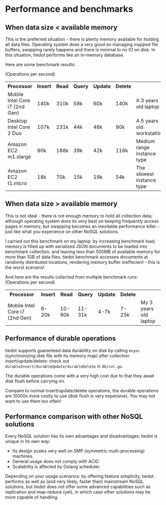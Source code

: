 # Performance and benchmarks

## When data size < available memory

This is the preferred situation - there is plenty memory available for holding all data files. Operating system does a very good on managing mapped file buffers, swapping rarely happens and there is minimal to no IO on disk. In this situation, tiedot performs like an in-memory database.

Here are some benchmark results:

(Operations per second)
<table>
<tr>
  <th>Processor</th>
  <th>Insert</th>
  <th>Read</th>
  <th>Query</th>
  <th>Update</th>
  <th>Delete</th>
  <th></th>
</tr>
<tr>
  <td>Mobile Intel Core i7 (2nd Gen)</td>
  <td>140k</td>
  <td>310k</td>
  <td>58k</td>
  <td>60k</td>
  <td>140k</td>
  <td>A 3 years old laptop</td>
</tr>
<tr>
  <td>Desktop Intel Core 2 Duo</td>
  <td>107k</td>
  <td>231k</td>
  <td>44k</td>
  <td>48k</td>
  <td>90k</td>
  <td>A 5 years old workstation</td>
</tr>
<tr>
  <td>Amazon EC2 m1.xlarge</td>
  <td>90k</td>
  <td>188k</td>
  <td>39k</td>
  <td>42k</td>
  <td>116k</td>
  <td>Medium range instance type</td>
</tr>
<tr>
  <td>Amazon EC2 t1.micro</td>
  <td>18k</td>
  <td>70k</td>
  <td>15k</td>
  <td>19k</td>
  <td>54k</td>
  <td>The slowest instance type</td>
</tr>
</table>

## When data size > available memory

This is not ideal - there is not enough memory to hold all collection data; although operating system does its very best on keeping frequently access pages in memory, but swapping becomes an inevitable performance killer - just like what you experience on other NoSQL solutions.

I carried out this benchmark on my laptop: by increasing benchmark load, memory is filled up with serialized JSON documents to be loaded into benchmark collection, and leaving less than 500MB of available memory for more than 1GB of data files. tiedot benchmark accesses documents at randomly distributed locations, rendering memory buffer ineffecient - this is the worst scenario!

And here are the results collected from multiple benchmark runs:
(Operations per second)
<table>
<tr>
  <th>Processor</th>
  <th>Insert</th>
  <th>Read</th>
  <th>Query</th>
  <th>Update</th>
  <th>Delete</th>
  <th></th>
</tr>
<tr>
  <td>Mobile Intel Core i7 (2nd Gen)</td>
  <td>6-20k</td>
  <td>10-90k</td>
  <td>11-31k</td>
  <td>4-7k</td>
  <td>7-25k</td>
  <td>My 3 years old laptop</td>
</tr>
</table>

## Performance of durable operations

tiedot supports guaranteed data durability on disk by calling `msync` (synchronizing disk file with its memory map) after collection insert/update/delete: check out `durableInsert/durableUpdate/durableDelete` in `db/col.go`.

The durable operations come with a very high cost due to that they await disk flush before carrying on.

Compare to normal insert/update/delete operations, the durable operations are 10000x more costly to use (disk flush is very expensive). You may not want to use them too often!

## Performance comparison with other NoSQL solutions

Every NoSQL solution has its own advantages and disadvantages; tiedot is unique in its own way:

- Its design scales very well on SMP (symmetric multi-processing) machines.
- General usage does not comply with ACID.
- Scalability is affected by Golang scheduler.

Depending on your usage scenarios: by offering feature simplicity, tiedot performs as well as (and very likely, faster than) mainstream NoSQL solutions, but tiedot does not offer some advanced capabilities such as replication and map-reduce (yet), in which case other solutions may be more capable of handling.